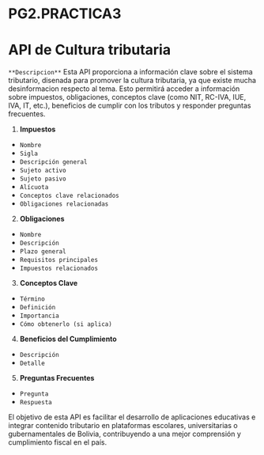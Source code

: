 # PG2.PRACTICA3

# API de Cultura tributaria

`**Descripcion**`
Esta API proporciona a información clave sobre el sistema tributario, disenada para promover la cultura tributaria, ya que existe mucha desinformacion respecto al tema. Esto permitirá acceder a información sobre impuestos, obligaciones, conceptos clave (como NIT, RC-IVA, IUE, IVA, IT, etc.), beneficios de cumplir con los tributos y responder preguntas frecuentes.

1.  **Impuestos**
  - `Nombre`
  - `Sigla`
  - `Descripción general`
  - `Sujeto activo`
  - `Sujeto pasivo`
  - `Alícuota`
  - `Conceptos clave relacionados`
  - `Obligaciones relacionadas`

2.  **Obligaciones**
  - `Nombre`
  - `Descripción`
  - `Plazo general`
  - `Requisitos principales`
  - `Impuestos relacionados`

3.  **Conceptos Clave**
  - `Término`
  - `Definición`
  - `Importancia`
  - `Cómo obtenerlo (si aplica)`
    
4.  **Beneficios del Cumplimiento**
  - `Descripción`
  - `Detalle`
    
5.  **Preguntas Frecuentes**
  - `Pregunta`
  - `Respuesta`

El objetivo de esta API es facilitar el desarrollo de aplicaciones educativas e integrar contenido tributario en plataformas escolares, universitarias o gubernamentales de Bolivia, contribuyendo a una mejor comprensión y cumplimiento fiscal en el país.